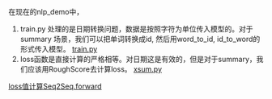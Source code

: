 在现在的nlp_demo中，

1. train.py 处理的是日期转换问题，数据是按照字符为单位传入模型的。对于summary 场景，我们可以把单词转换成id, 然后用word_to_id, id_to_word的形式传入模型。
[train.py](https://github.com/xinguohenan/nlp_demo/blob/main/ch08/train.py)
1. loss函数是直接计算的严格相等。对日期这是有效的，但是对于summary，我们应该用RoughScore去计算loss。
[xsum.py](https://github.com/xinguohenan/nlp_demo/blob/main/dataset/xsum.py)

[loss值计算Seq2Seq.forward](https://github.com/xinguohenan/nlp_demo/blob/main/ch07/seq2seq.py)
